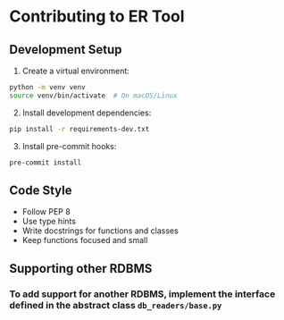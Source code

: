 # Contributing to ER Tool

## Development Setup

1. Create a virtual environment:
```bash
python -m venv venv
source venv/bin/activate  # On macOS/Linux
```

2. Install development dependencies: 
```bash
pip install -r requirements-dev.txt
```

3. Install pre-commit hooks:
```bash
pre-commit install
```

## Code Style
 - Follow PEP 8
 - Use type hints
 - Write docstrings for functions and classes
 - Keep functions focused and small

 ## Supporting other RDBMS
 ### To add support for another RDBMS, implement the interface defined in the abstract class `db_readers/base.py`

 

